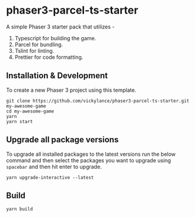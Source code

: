 # phaser3-parcel-ts-starter

A simple Phaser 3 starter pack that utilizes -
1) Typescript for building the game.
2) Parcel for bundling.
3) Tslint for linting.
4) Prettier for code formatting.

## Installation & Development

To create a new Phaser 3 project using this template.

```shell
git clone https://github.com/vickylance/phaser3-parcel-ts-starter.git my-awesome-game
cd my-awesome-game
yarn
yarn start
```

## Upgrade all package versions

To upgrade all installed packages to the latest versions run the below command and then select the packages you want to upgrade using `spacebar` and then hit enter to upgrade.

```shell
yarn upgrade-interactive --latest
```

## Build

```shell
yarn build
```
